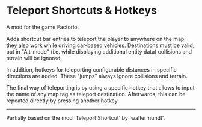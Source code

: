# Teleport Shortcuts & Hotkeys
A mod for the game Factorio.

Adds shortcut bar entries to teleport the player to anywhere on the map; they also work while driving car-based vehicles. Destinations must be valid, but in "Alt-mode" (i.e. while displaying additional entity data) collisions and terrain will be ignored.

In addition, hotkeys for teleporting configurable distances in specific directions are added. These "jumps" always ignore collisions and terrain.

The final way of teleporting is by using a specific hotkey that allows to input the name of any map tag as teleport destination. Afterwards, this can be repeated directly by pressing another hotkey.

-----
Partially based on the mod 'Teleport Shortcut' by 'waltermundt'.
